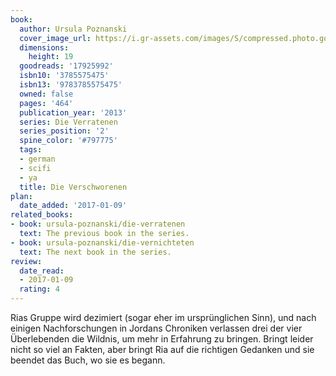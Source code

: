 ```yaml
---
book:
  author: Ursula Poznanski
  cover_image_url: https://i.gr-assets.com/images/S/compressed.photo.goodreads.com/books/1368581811l/17925992.jpg
  dimensions:
    height: 19
  goodreads: '17925992'
  isbn10: '3785575475'
  isbn13: '9783785575475'
  owned: false
  pages: '464'
  publication_year: '2013'
  series: Die Verratenen
  series_position: '2'
  spine_color: '#797775'
  tags:
  - german
  - scifi
  - ya
  title: Die Verschworenen
plan:
  date_added: '2017-01-09'
related_books:
- book: ursula-poznanski/die-verratenen
  text: The previous book in the series.
- book: ursula-poznanski/die-vernichteten
  text: The next book in the series.
review:
  date_read:
  - 2017-01-09
  rating: 4
---
```


Rias Gruppe wird dezimiert (sogar eher im ursprünglichen Sinn), und nach einigen Nachforschungen in Jordans Chroniken verlassen drei der vier Überlebenden die Wildnis, um mehr in Erfahrung zu bringen. Bringt leider nicht so viel an Fakten, aber bringt Ria auf die richtigen Gedanken und sie beendet das Buch, wo sie es begann.
